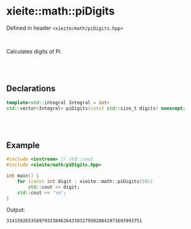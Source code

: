 # xieite::math::piDigits
Defined in header `<xieite/math/piDigits.hpp>`

<br/>

Calculates digits of Pi.

<br/><br/>

## Declarations
```cpp
template<std::integral Integral = int>
std::vector<Integral> piDigits(const std::size_t digits) noexcept;
```

<br/><br/>

## Example
```cpp
#include <iostream> // std::cout
#include <xieite/math/piDigits.hpp>

int main() {
	for (const int digit : xieite::math::piDigits(50))
		std::cout << digit;
	std::cout << '\n';
}
```
Output:
```
31415926535897932384626433832795028841971693993751
```
